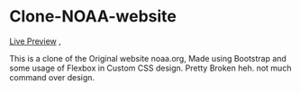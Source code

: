 # Clone-NOAA-website
[Live Preview]() ,

This is a clone of the Original website noaa.org,
Made using Bootstrap and some usage of Flexbox in Custom CSS design.
Pretty Broken heh. not much command over design.
